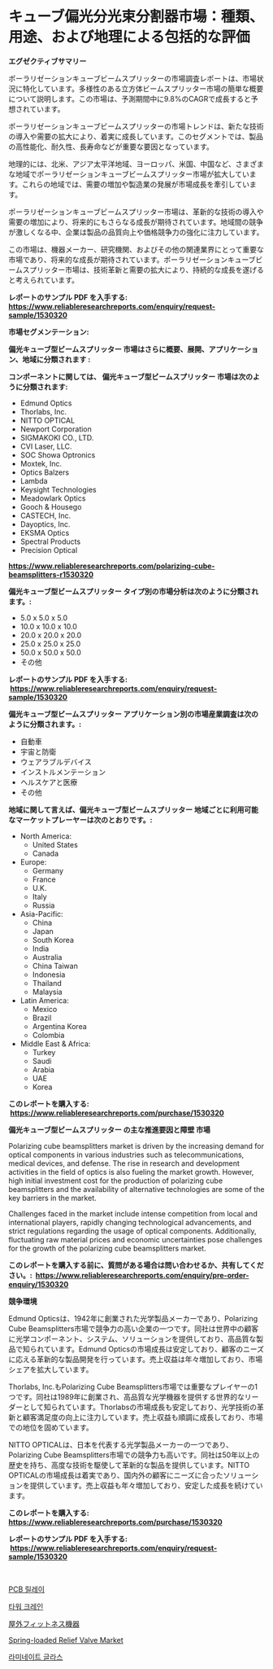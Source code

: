 <p><h1>キューブ偏光分光束分割器市場：種類、用途、および地理による包括的な評価</h1></p><p><strong>エグゼクティブサマリー</strong></p>
<p><p>ポーラリゼーションキューブビームスプリッターの市場調査レポートは、市場状況に特化しています。多様性のある立方体ビームスプリッター市場の簡単な概要について説明します。この市場は、予測期間中に9.8%のCAGRで成長すると予想されています。</p><p>ポーラリゼーションキューブビームスプリッターの市場トレンドは、新たな技術の導入や需要の拡大により、着実に成長しています。このセグメントでは、製品の高性能化、耐久性、長寿命などが重要な要因となっています。</p><p>地理的には、北米、アジア太平洋地域、ヨーロッパ、米国、中国など、さまざまな地域でポーラリゼーションキューブビームスプリッター市場が拡大しています。これらの地域では、需要の増加や製造業の発展が市場成長を牽引しています。</p><p>ポーラリゼーションキューブビームスプリッター市場は、革新的な技術の導入や需要の増加により、将来的にもさらなる成長が期待されています。地域間の競争が激しくなる中、企業は製品の品質向上や価格競争力の強化に注力しています。</p><p>この市場は、機器メーカー、研究機関、およびその他の関連業界にとって重要な市場であり、将来的な成長が期待されています。ポーラリゼーションキューブビームスプリッター市場は、技術革新と需要の拡大により、持続的な成長を遂げると考えられています。</p></p>
<p><strong>レポートのサンプル PDF を入手する: <a href="https://www.reliableresearchreports.com/enquiry/request-sample/1530320">https://www.reliableresearchreports.com/enquiry/request-sample/1530320</a></strong></p>
<p><strong>市場セグメンテーション:</strong></p>
<p><strong> 偏光キューブ型ビームスプリッター 市場はさらに概要、展開、アプリケーション、地域に分類されます :</strong></p>
<p><strong>コンポーネントに関しては、 偏光キューブ型ビームスプリッター 市場は次のように分類されます: &nbsp;</strong></p>
<p><ul><li>Edmund Optics</li><li>Thorlabs, Inc.</li><li>NITTO OPTICAL</li><li>Newport Corporation</li><li>SIGMAKOKI CO., LTD.</li><li>CVI Laser, LLC.</li><li>SOC Showa Optronics</li><li>Moxtek, Inc.</li><li>Optics Balzers</li><li>Lambda</li><li>Keysight Technologies</li><li>Meadowlark Optics</li><li>Gooch & Housego</li><li>CASTECH, Inc.</li><li>Dayoptics, Inc.</li><li>EKSMA Optics</li><li>Spectral Products</li><li>Precision Optical</li></ul></p>
<p><strong><a href="https://www.reliableresearchreports.com/polarizing-cube-beamsplitters-r1530320">https://www.reliableresearchreports.com/polarizing-cube-beamsplitters-r1530320</a></strong></p>
<p><strong> 偏光キューブ型ビームスプリッター タイプ別の市場分析は次のように分類されます。:</strong></p>
<p><ul><li>5.0 x 5.0 x 5.0</li><li>10.0 x 10.0 x 10.0</li><li>20.0 x 20.0 x 20.0</li><li>25.0 x 25.0 x 25.0</li><li>50.0 x 50.0 x 50.0</li><li>その他</li></ul></p>
<p><strong>レポートのサンプル PDF を入手する: &nbsp;<a href="https://www.reliableresearchreports.com/enquiry/request-sample/1530320">https://www.reliableresearchreports.com/enquiry/request-sample/1530320</a></strong></p>
<p><strong> 偏光キューブ型ビームスプリッター アプリケーション別の市場産業調査は次のように分類されます。:</strong></p>
<p><ul><li>自動車</li><li>宇宙と防衛</li><li>ウェアラブルデバイス</li><li>インストルメンテーション</li><li>ヘルスケアと医療</li><li>その他</li></ul></p>
<p><strong>地域に関して言えば、偏光キューブ型ビームスプリッター 地域ごとに利用可能なマーケットプレーヤーは次のとおりです。:</strong></p>
<p><ul>
    <li>
        North America:
        <ul>
            <li>United States</li>
            <li>Canada</li>
        </ul>
    </li>
    <li>
        Europe:
        <ul>
            <li>Germany</li>
            <li>France</li>
            <li>U.K.</li>
            <li>Italy</li>
            <li>Russia</li>
        </ul>
    </li>
    <li>
        Asia-Pacific:
        <ul>
            <li>China</li>
            <li>Japan</li>
            <li>South Korea</li>
            <li>India</li>
            <li>Australia</li>
            <li>China Taiwan</li>
            <li>Indonesia</li>
            <li>Thailand</li>
            <li>Malaysia</li>
        </ul>
    </li>
    <li>
        Latin America:
        <ul>
            <li>Mexico</li>
            <li>Brazil</li>
            <li>Argentina Korea</li>
            <li>Colombia</li>
        </ul>
    </li>
    <li>
        Middle East & Africa:
        <ul>
            <li>Turkey</li>
            <li>Saudi</li>
            <li>Arabia</li>
            <li>UAE</li>
            <li>Korea</li>
        </ul>
    </li>
    </ul></p>
<p><strong>このレポートを購入する: &nbsp;<a href="https://www.reliableresearchreports.com/purchase/1530320">https://www.reliableresearchreports.com/purchase/1530320</a></strong></p>
<p><strong>偏光キューブ型ビームスプリッター の主な推進要因と障壁 市場</strong></p>
<p><p>Polarizing cube beamsplitters market is driven by the increasing demand for optical components in various industries such as telecommunications, medical devices, and defense. The rise in research and development activities in the field of optics is also fueling the market growth. However, high initial investment cost for the production of polarizing cube beamsplitters and the availability of alternative technologies are some of the key barriers in the market. </p><p>Challenges faced in the market include intense competition from local and international players, rapidly changing technological advancements, and strict regulations regarding the usage of optical components. Additionally, fluctuating raw material prices and economic uncertainties pose challenges for the growth of the polarizing cube beamsplitters market.</p></p>
<p><strong>このレポートを購入する前に、質問がある場合は問い合わせるか、共有してください。:&nbsp; <a href="https://www.reliableresearchreports.com/enquiry/pre-order-enquiry/1530320">https://www.reliableresearchreports.com/enquiry/pre-order-enquiry/1530320</a></strong></p>
<p><strong>競争環境</strong></p>
<p><p>Edmund Opticsは、1942年に創業された光学製品メーカーであり、Polarizing Cube Beamsplitters市場で競争力の高い企業の一つです。同社は世界中の顧客に光学コンポーネント、システム、ソリューションを提供しており、高品質な製品で知られています。Edmund Opticsの市場成長は安定しており、顧客のニーズに応える革新的な製品開発を行っています。売上収益は年々増加しており、市場シェアを拡大しています。</p><p>Thorlabs, Inc.もPolarizing Cube Beamsplitters市場では重要なプレイヤーの1つです。同社は1989年に創業され、高品質な光学機器を提供する世界的なリーダーとして知られています。Thorlabsの市場成長も安定しており、光学技術の革新と顧客満足度の向上に注力しています。売上収益も順調に成長しており、市場での地位を固めています。</p><p>NITTO OPTICALは、日本を代表する光学製品メーカーの一つであり、Polarizing Cube Beamsplitters市場での競争力も高いです。同社は50年以上の歴史を持ち、高度な技術を駆使して革新的な製品を提供しています。NITTO OPTICALの市場成長は着実であり、国内外の顧客にニーズに合ったソリューションを提供しています。売上収益も年々増加しており、安定した成長を続けています。</p></p>
<p><strong>このレポートを購入する: &nbsp; <a href="https://www.reliableresearchreports.com/purchase/1530320">https://www.reliableresearchreports.com/purchase/1530320</a></strong></p>
<p><strong>レポートのサンプル PDF を入手する: &nbsp;<a href="https://www.reliableresearchreports.com/enquiry/request-sample/1530320">https://www.reliableresearchreports.com/enquiry/request-sample/1530320</a></strong><strong></strong></p>
<p>&nbsp;</p>
<p><p><a href="https://medium.com/@gunnerolson2022/pcb-%EB%A6%AC%EB%A0%88%EC%9D%B4-%EC%8B%9C%EC%9E%A5-%EB%B6%84%EC%84%9D-%EA%B8%80%EB%A1%9C%EB%B2%8C-%EC%82%B0%EC%97%85-%EC%A0%84%EB%A7%9D-%EB%B0%8F-%EC%A0%84%EB%A7%9D-2024%EB%85%84-2031%EB%85%84-cb72c20fa951">PCB 릴레이</a></p><p><a href="https://github.com/Elenrrera7685/Market-Research-Report-List-1/blob/main/484066425519.md">타워 크레인</a></p><p><a href="https://medium.com/@logaolloway76845/%E5%B1%8B%E5%A4%96%E3%83%95%E3%82%A3%E3%83%83%E3%83%88%E3%83%8D%E3%82%B9%E6%A9%9F%E5%99%A8%E5%B8%82%E5%A0%B4%E5%88%86%E6%9E%90-%E3%81%9D%E3%81%AEcagr-%E5%B8%82%E5%A0%B4%E3%82%BB%E3%82%B0%E3%83%A1%E3%83%B3%E3%83%86%E3%83%BC%E3%82%B7%E3%83%A7%E3%83%B3-%E3%81%9D%E3%81%97%E3%81%A6%E3%82%B0%E3%83%AD%E3%83%BC%E3%83%90%E3%83%AB%E7%94%A3%E6%A5%AD%E6%A6%82%E8%A6%81-fbf430baf5f8">屋外フィットネス機器</a></p><p><a href="https://github.com/Whitneyboyettebo9kiw7yr13/Market-Research-Report-List-2/blob/main/spring-loaded-relief-valve-market.md">Spring-loaded Relief Valve Market</a></p><p><a href="https://medium.com/@jackieshlerin9805/%EB%9E%8C%EB%8B%88%ED%8A%B8-%EC%9C%A0%EB%A6%AC-%EC%8B%9C%EC%9E%A5-%EB%B6%84%EC%84%9D-%EA%B8%80%EB%A1%9C%EB%B2%8C-%EC%82%B0%EC%97%85-%EC%A0%84%EB%A7%9D-%EB%B0%8F-%EC%98%88%EC%B8%A1-2024%EB%85%84%EB%B6%80%ED%84%B0-2031%EB%85%84%EA%B9%8C%EC%A7%80-a25c9ed4ff64">라미네이트 글라스</a></p></p>
